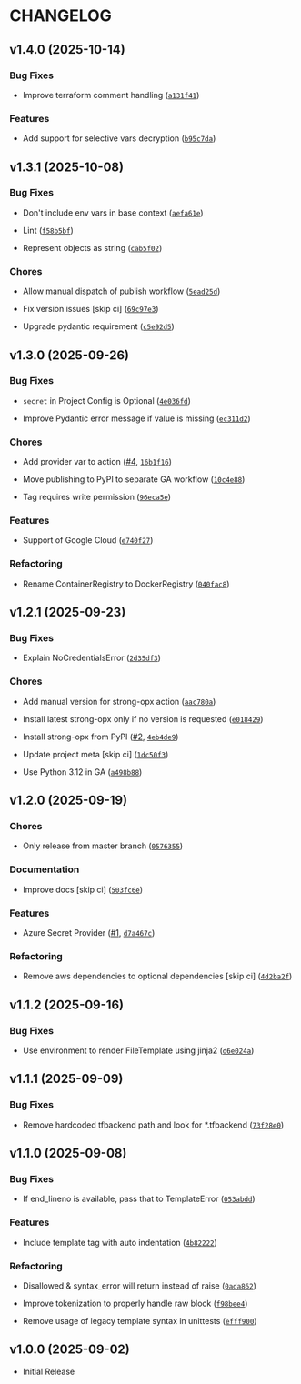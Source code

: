 # CHANGELOG

<!-- version list -->

## v1.4.0 (2025-10-14)

### Bug Fixes

- Improve terraform comment handling
  ([`a131f41`](https://github.com/strongio/strong-opx/commit/a131f41df8ee574515e152f9208dd88b1924261b))

### Features

- Add support for selective vars decryption
  ([`b95c7da`](https://github.com/strongio/strong-opx/commit/b95c7dadce5792b30d5d0e3de2bf8f4d58f68bf0))


## v1.3.1 (2025-10-08)

### Bug Fixes

- Don't include env vars in base context
  ([`aefa61e`](https://github.com/strongio/strong-opx/commit/aefa61e86bee8313a3674017559b803f6dabe339))

- Lint
  ([`f58b5bf`](https://github.com/strongio/strong-opx/commit/f58b5bf77f5a4a96097aed39e5255a89442631f4))

- Represent objects as string
  ([`cab5f02`](https://github.com/strongio/strong-opx/commit/cab5f02f0906f18b07b26984758470a6b3b0279f))

### Chores

- Allow manual dispatch of publish workflow
  ([`5ead25d`](https://github.com/strongio/strong-opx/commit/5ead25dc64d34a449325581c6f97f1b4bd890b32))

- Fix version issues [skip ci]
  ([`69c97e3`](https://github.com/strongio/strong-opx/commit/69c97e30bc1a9dbc6d3587ba102232ba50102087))

- Upgrade pydantic requirement
  ([`c5e92d5`](https://github.com/strongio/strong-opx/commit/c5e92d5fc12ecac7492793132e019d7299ead8ac))


## v1.3.0 (2025-09-26)

### Bug Fixes

- `secret` in Project Config is Optional
  ([`4e036fd`](https://github.com/strongio/strong-opx/commit/4e036fd89c84bb6573928a93b60195505a9e3bc8))

- Improve Pydantic error message if value is missing
  ([`ec311d2`](https://github.com/strongio/strong-opx/commit/ec311d2c56b29941e94ce1393641cbaa6d4a8722))

### Chores

- Add provider var to action ([#4](https://github.com/strongio/strong-opx/pull/4),
  [`16b1f16`](https://github.com/strongio/strong-opx/commit/16b1f16e8344a9b32c9d8756d5fda0e55fe07be8))

- Move publishing to PyPI to separate GA workflow
  ([`10c4e88`](https://github.com/strongio/strong-opx/commit/10c4e882e2d1cff70f3f9cdd8e6f2cfd2605481d))

- Tag requires write permission
  ([`96eca5e`](https://github.com/strongio/strong-opx/commit/96eca5e63ef52c5d71662f4e7e54a80f00c6ffcb))

### Features

- Support of Google Cloud
  ([`e740f27`](https://github.com/strongio/strong-opx/commit/e740f272b1654159b5617a31b99b29a50157bf39))

### Refactoring

- Rename ContainerRegistry to DockerRegistry
  ([`040fac8`](https://github.com/strongio/strong-opx/commit/040fac81811c7e0c836a21046c248b5f4fc62a8c))


## v1.2.1 (2025-09-23)

### Bug Fixes

- Explain NoCredentialsError
  ([`2d35df3`](https://github.com/strongio/strong-opx/commit/2d35df3ff07c607af7bc277fb62705d4dc7a4f30))

### Chores

- Add manual version for strong-opx action
  ([`aac780a`](https://github.com/strongio/strong-opx/commit/aac780a196480b8409abcbfd4640507f1475f932))

- Install latest strong-opx only if no version is requested
  ([`e018429`](https://github.com/strongio/strong-opx/commit/e0184290dfd655b79267df837ba9edf1d49e0ff6))

- Install strong-opx from PyPI ([#2](https://github.com/strongio/strong-opx/pull/2),
  [`4eb4de9`](https://github.com/strongio/strong-opx/commit/4eb4de9349cbafe42ffcd938d30affe8fb926acf))

- Update project meta [skip ci]
  ([`1dc50f3`](https://github.com/strongio/strong-opx/commit/1dc50f37c9107a78d786bea17016bb32952c9e20))

- Use Python 3.12 in GA
  ([`a498b88`](https://github.com/strongio/strong-opx/commit/a498b88cb936d5bc99f765c80b3da17a455b39d8))


## v1.2.0 (2025-09-19)

### Chores

- Only release from master branch
  ([`0576355`](https://github.com/strongio/strong-opx/commit/0576355b163e52c41c2974a109435d092650c345))

### Documentation

- Improve docs [skip ci]
  ([`503fc6e`](https://github.com/strongio/strong-opx/commit/503fc6e00532bd7f544dafe5af73129a59eeba14))

### Features

- Azure Secret Provider ([#1](https://github.com/strongio/strong-opx/pull/1),
  [`d7a467c`](https://github.com/strongio/strong-opx/commit/d7a467c4a76d973906744384ba802ff2cdfbd76e))

### Refactoring

- Remove aws dependencies to optional dependencies [skip ci]
  ([`4d2ba2f`](https://github.com/strongio/strong-opx/commit/4d2ba2f744063ff0852780460971f2867d3e3ee7))


## v1.1.2 (2025-09-16)

### Bug Fixes

- Use environment to render FileTemplate using jinja2
  ([`d6e024a`](https://github.com/strongio/strong-opx/commit/d6e024ae66dd017886db9a141953aed7100713b0))


## v1.1.1 (2025-09-09)

### Bug Fixes

- Remove hardcoded tfbackend path and look for *.tfbackend
  ([`73f28e0`](https://github.com/strongio/strong-opx/commit/73f28e00f36e547c938131e55ed56076439d8a9f))


## v1.1.0 (2025-09-08)

### Bug Fixes

- If end_lineno is available, pass that to TemplateError
  ([`053abdd`](https://github.com/strongio/strong-opx/commit/053abdd99d38bc186a3907bd6c1d6e2776fcd8f5))

### Features

- Include template tag with auto indentation
  ([`4b82222`](https://github.com/strongio/strong-opx/commit/4b82222ced2dcf2b54e8c49779cf022115191a81))

### Refactoring

- Disallowed & syntax_error will return instead of raise
  ([`0ada862`](https://github.com/strongio/strong-opx/commit/0ada86246895e775aed35f9ab0c313b4cc9f06e4))

- Improve tokenization to properly handle raw block
  ([`f98bee4`](https://github.com/strongio/strong-opx/commit/f98bee4726845c1790022fc5409cf635e854ff9e))

- Remove usage of legacy template syntax in unittests
  ([`efff900`](https://github.com/strongio/strong-opx/commit/efff900e79d8ce3915b413135091edb0987bde3f))


## v1.0.0 (2025-09-02)

- Initial Release
